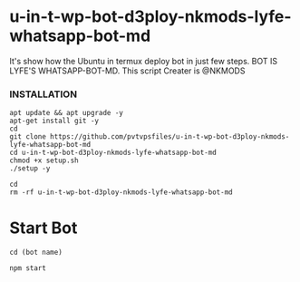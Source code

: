 # u-in-t-wp-bot-d3ploy-nkmods-lyfe-whatsapp-bot-md
It's show how the Ubuntu in termux deploy bot in just few steps. BOT IS LYFE'S WHATSAPP-BOT-MD. This script Creater is @NKMODS



### INSTALLATION
```
apt update && apt upgrade -y
apt-get install git -y
cd
git clone https://github.com/pvtvpsfiles/u-in-t-wp-bot-d3ploy-nkmods-lyfe-whatsapp-bot-md
cd u-in-t-wp-bot-d3ploy-nkmods-lyfe-whatsapp-bot-md
chmod +x setup.sh
./setup -y
```
```
cd
rm -rf u-in-t-wp-bot-d3ploy-nkmods-lyfe-whatsapp-bot-md
```


# Start Bot
```
cd (bot name)
```
```
npm start
```
